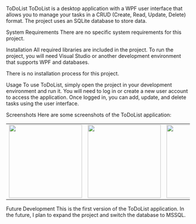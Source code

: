 ToDoList
ToDoList is a desktop application with a WPF user interface that allows you to manage your tasks in a CRUD (Create, Read, Update, Delete) format. The project uses an SQLite database to store data.

System Requirements
There are no specific system requirements for this project.

Installation
All required libraries are included in the project. To run the project, you will need Visual Studio or another development environment that supports WPF and databases.

There is no installation process for this project.

Usage
To use ToDoList, simply open the project in your development environment and run it. You will need to log in or create a new user account to access the application. Once logged in, you can add, update, and delete tasks using the user interface.

Screenshots
Here are some screenshots of the ToDoList application:
<table>
  <tr>
    <td><img src="https://github.com/Cebix90/ToDoListProject/assets/79079434/027e603e-089b-43a9-b300-cbe6bde5cdaf" width="200"></td>
    <td><img src="https://github.com/Cebix90/ToDoListProject/assets/79079434/11fd59e3-db63-453f-b09a-07d88ce053d1" width="200"></td>
    <td><img src="https://github.com/Cebix90/ToDoListProject/assets/79079434/7baca87c-9fda-4cbb-9654-bc1ccd5a0a5c" width="200"></td>
    <td><img src="https://github.com/Cebix90/ToDoListProject/assets/79079434/6f8a0dd0-f80e-4bb6-84d4-28115505ef61" width="200"></td>
  </tr>
</table>

Future Development
This is the first version of the ToDoList application. In the future, I plan to expand the project and switch the database to MSSQL.

